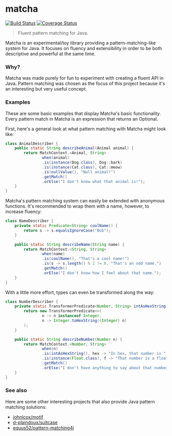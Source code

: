 # matcha

[![Build Status](https://travis-ci.com/dhsavell/matcha.svg?branch=master)](https://travis-ci.com/dhsavell/matcha)
[![Coverage Status](https://coveralls.io/repos/github/dhsavell/matcha/badge.svg?branch=master)](https://coveralls.io/github/dhsavell/matcha?branch=master)

> Fluent pattern matching for Java.

Matcha is an experimental/toy library providing a pattern-matching-like
system for Java. It focuses on fluency and extensibility in order to be both
descriptive and powerful at the same time.

### Why?

Matcha was made purely for fun to experiment with creating a fluent API in
Java. Pattern matching was chosen as the focus of this project because it's an
interesting but very useful concept.

### Examples

These are some basic examples that display Matcha's basic functionality. Every
pattern match in Matcha is an expression that returns an Optional.

First, here's a general look at what pattern matching with Matcha might look
like:

```java
class AnimalDescriber {
    public static String describeAnimal(Animal animal) {
        return MatchContext.<Animal, String>
                when(animal)
                .is(instance(Dog.class), Dog::bark)
                .is(instance(Cat.class), Cat::meow)
                .is(nullValue(), "Null animal!")
                .getMatch()
                .orElse("I don't know what that animal is!");
    }
}
```

Matcha's pattern matching system can easily be extended with anonymous
functions. It's recommended to wrap them with a name, however, to increase
fluency:

```java
class NameDescriber {
    private static Predicate<String> coolName() {
        return s -> s.equalsIgnoreCase("Bob");
    }

    public static String describeName(String name) {
        return MatchContext.<String, String>
                when(name)
                .is(coolName(), "That's a cool name!")
                .is(s -> s.length() % 2 != 0, "That's an odd name.")
                .getMatch()
                .orElse("I don't know how I feel about that name.");
    }
}
```

With a little more effort, types can even be transformed along the way:

```java
class NumberDescriber {
    private static TransformerPredicate<Number, String> intAsHexString() {
        return new TransformerPredicate<>(
                n -> n instanceof Integer,
                n -> Integer.toHexString((Integer) n)
        );
    }

    public static String describeNumber(Number n) {
        return MatchContext.<Number, String>
                when(n)
                .is(intAsHexString(), hex -> "In hex, that number is " + hex)
                .is(instance(Float.class), f -> "That number is a float!")
                .getMatch()
                .orElse("I don't have anything to say about that number.");
    }
}
```

### See also

Here are some other interesting projects that also provide Java pattern
matching solutions:
 - [johnlcox/motif](https://github.com/johnlcox/motif)
 - [d-plaindoux/suitcase](https://github.com/d-plaindoux/suitcase)
 - [equus52/pattern-matching4j](https://github.com/equus52/pattern-matching4j)
